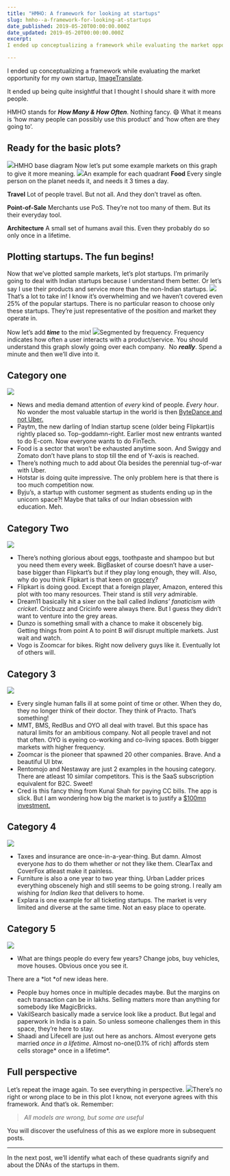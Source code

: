 ```yaml
---
title: "HMHO: A framework for looking at startups"
slug: hmho--a-framework-for-looking-at-startups
date_published: 2019-05-20T00:00:00.000Z
date_updated: 2019-05-20T00:00:00.000Z
excerpt: 
I ended up conceptualizing a framework while evaluating the market opportunity for my own startup, ImageTranslate.

---
```


I ended up conceptualizing a framework while evaluating the market opportunity for my own startup, [ImageTranslate](https://www.imagetranslate.com).

It ended up being quite insightful that I thought I should share it with more people.

HMHO stands for ***How Many & How Often***. Nothing fancy. 😄
What it means is ‘how many people can possibly use this product’ and ‘how often are they going to’.

## Ready for the basic plots?
![](/assets/images/HMHO--A-framework-for-looking-at-startups/1-DEg0q6DpEhacTI6f6LCq8g.png)HMHO base diagram
Now let’s put some example markets on this graph to give it more meaning.
![](/assets/images/HMHO--A-framework-for-looking-at-startups/1-hNGgLuhDZ1yjaj0jIuawpA.png)An example for each quadrant
**Food**
Every single person on the planet needs it, and needs it 3 times a day.

**Travel**
Lot of people travel. But not all. And they don’t travel as often.

**Point-of-Sale**
Merchants use PoS. They’re not too many of them. But its their everyday tool.

**Architecture**
A small set of humans avail this. Even they probably do so only once in a lifetime.

## Plotting startups. The fun begins!

Now that we’ve plotted sample markets, let’s plot startups. I’m primarily going to deal with Indian startups because I understand them better. Or let’s say I use their products and service more than the non-Indian startups.
![](/assets/images/HMHO--A-framework-for-looking-at-startups/1-i2Z0me3Kfs-IEgKz2cZF0w.png)That’s a lot to take in!
I know it’s overwhelming and we haven’t covered even 25% of the popular startups. There is no particular reason to choose only these startups. They’re just representative of the position and market they operate in.

Now let’s add ***time*** to the mix!
![](/assets/images/HMHO--A-framework-for-looking-at-startups/1-4OBkatZuUNPYvJHCZf1S1Q.png)Segmented by frequency. Frequency indicates how often a user interacts with a product/service.
You should understand this graph slowly going over each company. 
No ***really***. Spend a minute and then we’ll dive into it.

## Category one
![](/assets/images/HMHO--A-framework-for-looking-at-startups/1-hQglZG_6z-5hbSORs2kXIA.png)
- News and media demand attention of *every* kind of people. *Every hour*. No wonder the most valuable startup in the world is then [ByteDance and not Uber.](https://techcrunch.com/2018/10/26/chinas-bytedance-leapfrogs-uber-to-becomes-worlds-most-valuable-startup/)
- Paytm, the new darling of Indian startup scene (older being Flipkart)is rightly placed so. Top-goddamn-right. Earlier most new entrants wanted to do E-com. Now everyone wants to do FinTech.
- Food is a sector that won’t be exhausted anytime soon. And Swiggy and Zomato don’t have plans to stop till the end of Y-axis is reached.
- There’s nothing much to add about Ola besides the perennial tug-of-war with Uber.
- Hotstar is doing quite impressive. The only problem here is that there is too much competition now.
- Byju’s, a startup with customer segment as students ending up in the unicorn space?! Maybe that talks of our Indian obsession with education. Meh.

## Category Two
![](/assets/images/HMHO--A-framework-for-looking-at-startups/1-50h8bIWvYD28sN1Xj5-09A.png)
- There’s nothing glorious about eggs, toothpaste and shampoo but but you need them every week. BigBasket of course doesn’t have a user-base bigger than Flipkart’s but if they play long enough, they will. Also, why do you think Flipkart is that keen on [grocery](https://www.flipkart.com/grocery-supermart-store?marketplace=GROCERY)?
- Flipkart is doing good. Except that a foreign player, Amazon, entered this plot with too many resources. Their stand is still *very* admirable.
- Dream11 basically hit a sixer on the ball called *Indians’ fanaticism with cricket*. Cricbuzz and Cricinfo were always there. But I guess they didn’t want to venture into the grey areas.
- Dunzo is something small with a chance to make it obscenely big. Getting things from point A to point B *will* disrupt multiple markets. Just wait and watch.
- Vogo is Zoomcar for bikes. Right now delivery guys like it. Eventually lot of others will.

## Category 3
![](/assets/images/HMHO--A-framework-for-looking-at-startups/1-Wl8wUj-4D1gOIccn2nKtbA.png)
- Every single human falls ill at some point of time or other. When they do, they no longer think of their doctor. They think of Practo. That’s something!
- MMT, BMS, RedBus and OYO all deal with travel. But this space has natural limits for an ambitious company. Not all people travel and not that often.
OYO is eyeing co-working and co-living spaces. Both bigger markets with higher frequency.
- Zoomcar is the pioneer that spawned 20 other companies. Brave. And a beautiful UI btw.
- Rentomojo and Nestaway are just 2 examples in the housing category. There are atleast 10 similar competitors. This is the SaaS subscription equivalent for B2C. Sweet!
- Cred is this fancy thing from Kunal Shah for paying CC bills. The app is slick. But I am wondering how big the market is to justify a [$100mn investment.](https://economictimes.indiatimes.com/small-biz/startups/newsbuzz/kunal-shahs-cred-in-talks-for-100-million-from-hillhouse-others/articleshow/68881434.cms)

## Category 4
![](/assets/images/HMHO--A-framework-for-looking-at-startups/1-_o6688SlkCTTMcs0XQeGDQ.png)
- Taxes and insurance are once-in-a-year-thing. But damn. Almost everyone *has* to do them whether or not they like them. ClearTax and CoverFox atleast make it painless.
- Furniture is also a one year to two year thing. Urban Ladder prices everything obscenely high and still seems to be going strong. I really am wishing for *Indian Ikea* that delivers to home.
- Explara is one example for all ticketing startups. The market is very limited and diverse at the same time. Not an easy place to operate.

## Category 5
![](/assets/images/HMHO--A-framework-for-looking-at-startups/1-k9dSY4uwd7oQrOt8le-U7w.png)
- What are things people do every few years?
Change jobs, buy vehicles, move houses. Obvious once you see it.

There are a *lot *of new ideas here.

- People buy homes once in multiple decades maybe. But the margins on each transaction can be in lakhs. Selling matters more than anything for somebody like MagicBricks.
- VakilSearch basically made a service look like a product. But legal and paperwork in India is a pain. So unless someone challenges them in this space, they’re here to stay.
- Shaadi and Lifecell are just out here as anchors. Almost everyone gets married *once in a lifetime*. Almost no-one(0.1% of rich) affords stem cells storage* once in a lifetime*.

## Full perspective

Let’s repeat the image again. To see everything in perspective.
![](/assets/images/HMHO--A-framework-for-looking-at-startups/1-4OBkatZuUNPYvJHCZf1S1Q.png)There’s no right or wrong place to be in this plot
I know, not everyone agrees with this framework. And that’s ok.
Remember:

> *All models are wrong, but some are useful*

You will discover the usefulness of this as we explore more in subsequent posts.

---

In the next post, we’ll identify what each of these quadrants signify and about the DNAs of the startups in them.
